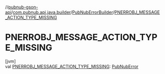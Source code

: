 //[pubnub-gson-api](../../../index.md)/[com.pubnub.api.java.builder](../index.md)/[PubNubErrorBuilder](index.md)/[PNERROBJ_MESSAGE_ACTION_TYPE_MISSING](-p-n-e-r-r-o-b-j_-m-e-s-s-a-g-e_-a-c-t-i-o-n_-t-y-p-e_-m-i-s-s-i-n-g.md)

# PNERROBJ_MESSAGE_ACTION_TYPE_MISSING

[jvm]\
val [PNERROBJ_MESSAGE_ACTION_TYPE_MISSING](-p-n-e-r-r-o-b-j_-m-e-s-s-a-g-e_-a-c-t-i-o-n_-t-y-p-e_-m-i-s-s-i-n-g.md): [PubNubError](../../../../../pubnub-kotlin/pubnub-kotlin-api/pubnub-kotlin-api/com.pubnub.api/-pub-nub-error/index.md)
